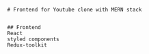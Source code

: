     # Frontend for Youtube clone with MERN stack


    ## Frontend
    React
    styled components
    Redux-toolkit


